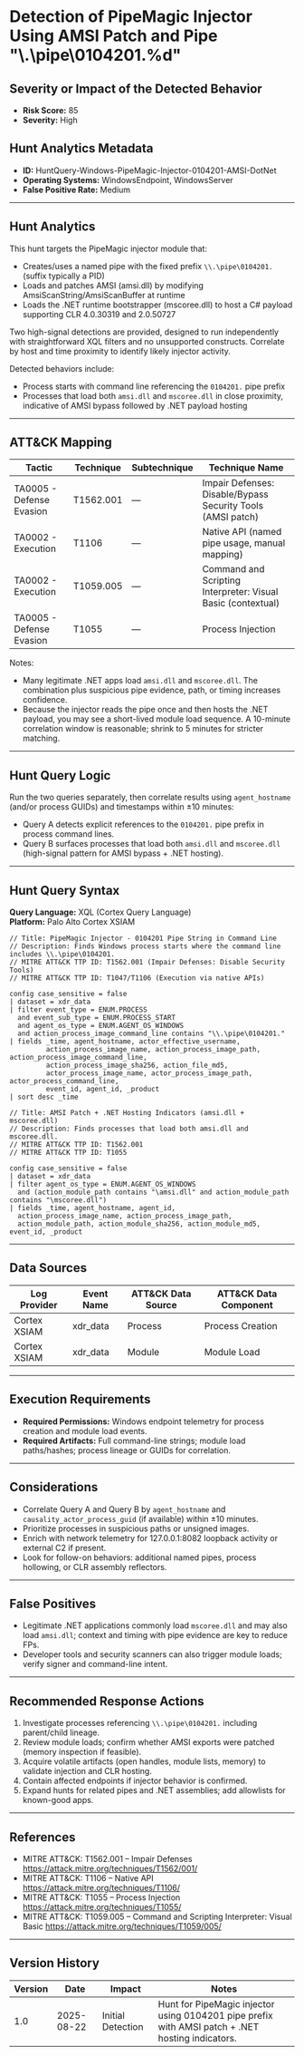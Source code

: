 # Detection of PipeMagic Injector Using AMSI Patch and Pipe "\\.\pipe\0104201.%d"

## Severity or Impact of the Detected Behavior
- **Risk Score:** 85
- **Severity:** High

## Hunt Analytics Metadata
- **ID:** HuntQuery-Windows-PipeMagic-Injector-0104201-AMSI-DotNet
- **Operating Systems:** WindowsEndpoint, WindowsServer
- **False Positive Rate:** Medium

---

## Hunt Analytics
This hunt targets the PipeMagic injector module that:
- Creates/uses a named pipe with the fixed prefix `\\.\pipe\0104201.` (suffix typically a PID)
- Loads and patches AMSI (amsi.dll) by modifying AmsiScanString/AmsiScanBuffer at runtime
- Loads the .NET runtime bootstrapper (mscoree.dll) to host a C# payload supporting CLR 4.0.30319 and 2.0.50727

Two high-signal detections are provided, designed to run independently with straightforward XQL filters and no unsupported constructs. Correlate by host and time proximity to identify likely injector activity.

Detected behaviors include:
- Process starts with command line referencing the `0104201.` pipe prefix
- Processes that load both `amsi.dll` and `mscoree.dll` in close proximity, indicative of AMSI bypass followed by .NET payload hosting

---

## ATT&CK Mapping

| Tactic                        | Technique   | Subtechnique | Technique Name                                                      |
|------------------------------|-------------|--------------|---------------------------------------------------------------------|
| TA0005 - Defense Evasion     | T1562.001   | —            | Impair Defenses: Disable/Bypass Security Tools (AMSI patch)        |
| TA0002 - Execution           | T1106       | —            | Native API (named pipe usage, manual mapping)                       |
| TA0002 - Execution           | T1059.005   | —            | Command and Scripting Interpreter: Visual Basic (contextual)        |
| TA0005 - Defense Evasion     | T1055       | —            | Process Injection                                                   |

Notes:
- Many legitimate .NET apps load `amsi.dll` and `mscoree.dll`. The combination plus suspicious pipe evidence, path, or timing increases confidence.
- Because the injector reads the pipe once and then hosts the .NET payload, you may see a short-lived module load sequence. A 10-minute correlation window is reasonable; shrink to 5 minutes for stricter matching.

---

## Hunt Query Logic
Run the two queries separately, then correlate results using `agent_hostname` (and/or process GUIDs) and timestamps within ±10 minutes:
- Query A detects explicit references to the `0104201.` pipe prefix in process command lines.
- Query B surfaces processes that load both `amsi.dll` and `mscoree.dll` (high-signal pattern for AMSI bypass + .NET hosting).

---

## Hunt Query Syntax

**Query Language:** XQL (Cortex Query Language)  
**Platform:** Palo Alto Cortex XSIAM

```xql
// Title: PipeMagic Injector - 0104201 Pipe String in Command Line
// Description: Finds Windows process starts where the command line includes \\.\pipe\0104201.
// MITRE ATT&CK TTP ID: T1562.001 (Impair Defenses: Disable Security Tools)
// MITRE ATT&CK TTP ID: T1047/T1106 (Execution via native APIs)

config case_sensitive = false 
| dataset = xdr_data 
| filter event_type = ENUM.PROCESS 
  and event_sub_type = ENUM.PROCESS_START 
  and agent_os_type = ENUM.AGENT_OS_WINDOWS 
  and action_process_image_command_line contains "\\.\pipe\0104201." 
| fields _time, agent_hostname, actor_effective_username, 
         action_process_image_name, action_process_image_path, action_process_image_command_line, 
         action_process_image_sha256, action_file_md5, 
         actor_process_image_name, actor_process_image_path, actor_process_command_line, 
         event_id, agent_id, _product 
| sort desc _time  
```

```xql
// Title: AMSI Patch + .NET Hosting Indicators (amsi.dll + mscoree.dll)
// Description: Finds processes that load both amsi.dll and mscoree.dll.
// MITRE ATT&CK TTP ID: T1562.001
// MITRE ATT&CK TTP ID: T1055

config case_sensitive = false 
| dataset = xdr_data 
| filter agent_os_type = ENUM.AGENT_OS_WINDOWS 
  and (action_module_path contains "\amsi.dll" and action_module_path contains "\mscoree.dll") 
| fields _time, agent_hostname, agent_id, 
  action_process_image_name, action_process_image_path, 
  action_module_path, action_module_sha256, action_module_md5, event_id, _product 
```

---

## Data Sources

| Log Provider | Event Name | ATT&CK Data Source | ATT&CK Data Component |
|--------------|------------|--------------------|-----------------------|
| Cortex XSIAM | xdr_data   | Process            | Process Creation      |
| Cortex XSIAM | xdr_data   | Module             | Module Load           |

---

## Execution Requirements
- **Required Permissions:** Windows endpoint telemetry for process creation and module load events.
- **Required Artifacts:** Full command-line strings; module load paths/hashes; process lineage or GUIDs for correlation.

---

## Considerations
- Correlate Query A and Query B by `agent_hostname` and `causality_actor_process_guid` (if available) within ±10 minutes.
- Prioritize processes in suspicious paths or unsigned images.
- Enrich with network telemetry for 127.0.0.1:8082 loopback activity or external C2 if present.
- Look for follow-on behaviors: additional named pipes, process hollowing, or CLR assembly reflectors.

---

## False Positives
- Legitimate .NET applications commonly load `mscoree.dll` and may also load `amsi.dll`; context and timing with pipe evidence are key to reduce FPs.
- Developer tools and security scanners can also trigger module loads; verify signer and command-line intent.

---

## Recommended Response Actions
1. Investigate processes referencing `\\.\pipe\0104201.` including parent/child lineage.
2. Review module loads; confirm whether AMSI exports were patched (memory inspection if feasible).
3. Acquire volatile artifacts (open handles, module lists, memory) to validate injection and CLR hosting.
4. Contain affected endpoints if injector behavior is confirmed.
5. Expand hunts for related pipes and .NET assemblies; add allowlists for known-good apps.

---

## References
- MITRE ATT&CK: T1562.001 – Impair Defenses https://attack.mitre.org/techniques/T1562/001/
- MITRE ATT&CK: T1106 – Native API https://attack.mitre.org/techniques/T1106/
- MITRE ATT&CK: T1055 – Process Injection https://attack.mitre.org/techniques/T1055/
- MITRE ATT&CK: T1059.005 – Command and Scripting Interpreter: Visual Basic https://attack.mitre.org/techniques/T1059/005/

---

## Version History

| Version | Date       | Impact            | Notes                                                                 |
|---------|------------|-------------------|-----------------------------------------------------------------------|
| 1.0     | 2025-08-22 | Initial Detection | Hunt for PipeMagic injector using 0104201 pipe prefix with AMSI patch + .NET hosting indicators. |
